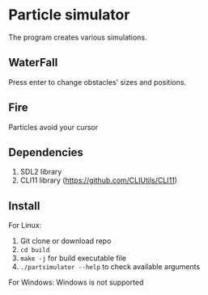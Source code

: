 # Particle simulator
The program creates various simulations. 
## WaterFall
Press enter to change obstacles' sizes and positions.
## Fire
Particles avoid your cursor
## Dependencies
1. SDL2 library
2. CLI11 library (https://github.com/CLIUtils/CLI11)

## Install
For Linux:
1. Git clone or download repo
2. `cd build`
3. `make -j` for build executable file
4. `./partsimulator --help` to check available arguments

For Windows:
Windows is not supported
